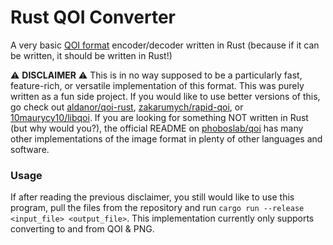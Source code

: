 # Rust QOI Converter
A very basic [QOI format](https://qoiformat.org/) encoder/decoder written in Rust (because if it can be written, it should be written in Rust!)

⚠️ **DISCLAIMER** ⚠️
This is in no way supposed to be a particularly fast, feature-rich, or versatile implementation of this format. This was purely written as a fun side project. If you would like to use better versions of this, go check out [aldanor/qoi-rust](https://github.com/aldanor/qoi-rust), [zakarumych/rapid-qoi](https://github.com/zakarumych/rapid-qoi), or [10maurycy10/libqoi](https://github.com/10maurycy10/libqoi/). If you are looking for something NOT written in Rust (but why would you?), the official README on [phoboslab/qoi](https://github.com/phoboslab/qoi/) has many other implementations of the image format in plenty of other languages and software.

### Usage
If after reading the previous disclaimer, you still would like to use this program, pull the files from the repository and run `cargo run --release <input_file> <output_file>`. This implementation currently only supports converting to and from QOI & PNG.